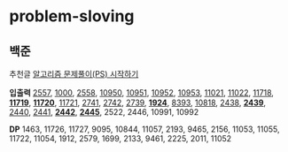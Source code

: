 # problem-sloving

## 백준
추천글 [알고리즘 문제풀이(PS) 시작하기](https://plzrun.tistory.com/entry/알고리즘-문제풀이PS-시작하기)

**입출력**
[2557](boj/2557.py), [1000](boj/1000.py), [2558](boj/2558.py), [10950](boj/10950.py), [10951](boj/10951.py), [10952](boj/10952.py), [10953](boj/10953.py), [11021](boj/11021.py), [11022](boj/11022.py), [11718](boj/11718.py), **[11719](boj/11719.py)**, **[11720](boj/11720.py)**, [11721](boj/11721.py), [2741](boj/2741.py), [2742](boj/2742.py), [2739](boj/2739.py), **[1924](boj/1924.py)**, [8393](boj/8393.py), [10818](boj/10818.py), [2438](boj/2438.py), **[2439](boj/2439.py)**, [2440](boj/2440.py), [2441](boj/2441.py), **[2442](boj/2442.py)**, **[2445](boj/2445.py)**, 2522, 2446, 10991, 10992

**DP**
1463, 11726, 11727, 9095, 10844, 11057, 2193, 9465, 2156, 11053, 11055, 11722, 11054, 1912, 2579, 1699, 2133, 9461, 2225, 2011, 11052

<!--
## 프로그래머스
[2021 KAKAO BLIND RECRUITMENT]()
신규 아이디 추천, 메뉴 리뉴얼, 순위 검색, 합승 택시 요금, 광고 삽입, 카드 짝 맞추기, 매출 하락 최소화
-->
